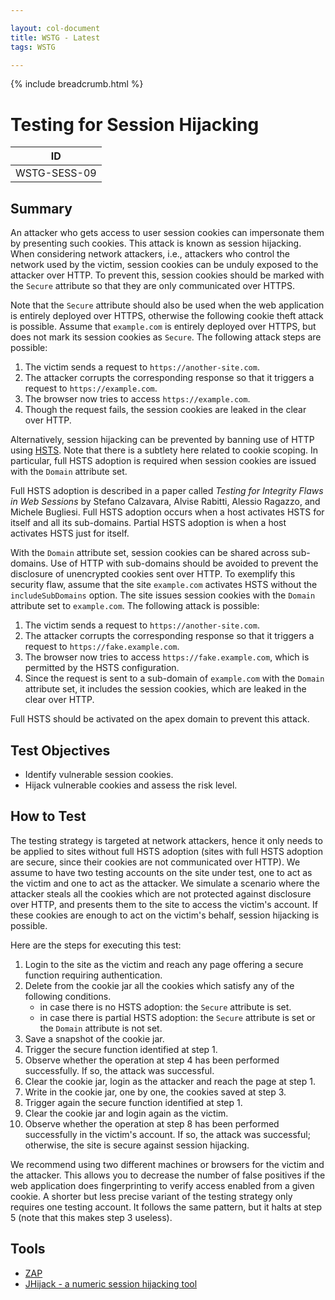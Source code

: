 ```yaml
---

layout: col-document
title: WSTG - Latest
tags: WSTG

---
```


{% include breadcrumb.html %}
# Testing for Session Hijacking

|ID          |
|------------|
|WSTG-SESS-09|

## Summary

An attacker who gets access to user session cookies can impersonate them by presenting such cookies. This attack is known as session hijacking. When considering network attackers, i.e., attackers who control the network used by the victim, session cookies can be unduly exposed to the attacker over HTTP. To prevent this, session cookies should be marked with the `Secure` attribute so that they are only communicated over HTTPS.

Note that the `Secure` attribute should also be used when the web application is entirely deployed over HTTPS, otherwise the following cookie theft attack is possible. Assume that `example.com` is entirely deployed over HTTPS, but does not mark its session cookies as `Secure`. The following attack steps are possible:

1. The victim sends a request to `https://another-site.com`.
2. The attacker corrupts the corresponding response so that it triggers a request to `https://example.com`.
3. The browser now tries to access `https://example.com`.
4. Though the request fails, the session cookies are leaked in the clear over HTTP.

Alternatively, session hijacking can be prevented by banning use of HTTP using [HSTS](https://en.wikipedia.org/wiki/HTTP_Strict_Transport_Security). Note that there is a subtlety here related to cookie scoping. In particular, full HSTS adoption is required when session cookies are issued with the `Domain` attribute set.

Full HSTS adoption is described in a paper called *Testing for Integrity Flaws in Web Sessions* by Stefano Calzavara, Alvise Rabitti, Alessio Ragazzo, and Michele Bugliesi. Full HSTS adoption occurs when a host activates HSTS for itself and all its sub-domains. Partial HSTS adoption is when a host activates HSTS just for itself.

With the `Domain` attribute set, session cookies can be shared across sub-domains. Use of HTTP with sub-domains should be avoided to prevent the disclosure of unencrypted cookies sent over HTTP. To exemplify this security flaw, assume that the site `example.com` activates HSTS without the `includeSubDomains` option. The site issues session cookies with the `Domain` attribute set to `example.com`. The following attack is possible:

1. The victim sends a request to `https://another-site.com`.
2. The attacker corrupts the corresponding response so that it triggers a request to `https://fake.example.com`.
3. The browser now tries to access `https://fake.example.com`, which is permitted by the HSTS configuration.
4. Since the request is sent to a sub-domain of `example.com` with the `Domain` attribute set, it includes the session cookies, which are leaked in the clear over HTTP.

Full HSTS should be activated on the apex domain to prevent this attack.

## Test Objectives

- Identify vulnerable session cookies.
- Hijack vulnerable cookies and assess the risk level.

## How to Test

The testing strategy is targeted at network attackers, hence it only needs to be applied to sites without full HSTS adoption (sites with full HSTS adoption are secure, since their cookies are not communicated over HTTP). We assume to have two testing accounts on the site under test, one to act as the victim and one to act as the attacker. We simulate a scenario where the attacker steals all the cookies which are not protected against disclosure over HTTP, and presents them to the site to access the victim's account. If these cookies are enough to act on the victim's behalf, session hijacking is possible.

Here are the steps for executing this test:

1. Login to the site as the victim and reach any page offering a secure function requiring authentication.
2. Delete from the cookie jar all the cookies which satisfy any of the following conditions.
    - in case there is no HSTS adoption: the `Secure` attribute is set.
    - in case there is partial HSTS adoption: the `Secure` attribute is set or the `Domain` attribute is not set.
3. Save a snapshot of the cookie jar.
4. Trigger the secure function identified at step 1.
5. Observe whether the operation at step 4 has been performed successfully. If so, the attack was successful.
6. Clear the cookie jar, login as the attacker and reach the page at step 1.
7. Write in the cookie jar, one by one, the cookies saved at step 3.
8. Trigger again the secure function identified at step 1.
9. Clear the cookie jar and login again as the victim.
10. Observe whether the operation at step 8 has been performed successfully in the victim's account. If so, the attack was successful; otherwise, the site is secure against session hijacking.

We recommend using two different machines or browsers for the victim and the attacker. This allows you to decrease the number of false positives if the web application does fingerprinting to verify access enabled from a given cookie. A shorter but less precise variant of the testing strategy only requires one testing account. It follows the same pattern, but it halts at step 5 (note that this makes step 3 useless).

## Tools

- [ZAP](https://www.zaproxy.org)
- [JHijack - a numeric session hijacking tool](https://sourceforge.net/projects/jhijack/)
